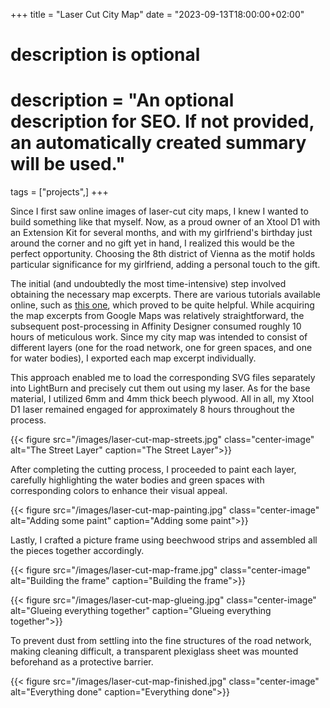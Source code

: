 +++
title = "Laser Cut City Map"
date = "2023-09-13T18:00:00+02:00"

#
# description is optional
#
# description = "An optional description for SEO. If not provided, an automatically created summary will be used."

tags = ["projects",]
+++

Since I first saw online images of laser-cut city maps, I knew I wanted to build something like that myself. Now, as a proud owner of an Xtool D1 with an Extension Kit for several months, and with my girlfriend's birthday just around the corner and no gift yet in hand, I realized this would be the perfect opportunity. Choosing the 8th district of Vienna as the motif holds particular significance for my girlfriend, adding a personal touch to the gift.

The initial (and undoubtedly the most time-intensive) step involved obtaining the necessary map excerpts. There are various tutorials available online, such as [this one](https://www.youtube.com/watch?app=desktop&v=RW1ppYu7Vn8), which proved to be quite helpful. While acquiring the map excerpts from Google Maps was relatively straightforward, the subsequent post-processing in Affinity Designer consumed roughly 10 hours of meticulous work. Since my city map was intended to consist of different layers (one for the road network, one for green spaces, and one for water bodies), I exported each map excerpt individually.

This approach enabled me to load the corresponding SVG files separately into LightBurn and precisely cut them out using my laser. As for the base material, I utilized 6mm and 4mm thick beech plywood. All in all, my Xtool D1 laser remained engaged for approximately 8 hours throughout the process.

{{< figure src="/images/laser-cut-map-streets.jpg" class="center-image" alt="The Street Layer" caption="The Street Layer">}}

After completing the cutting process, I proceeded to paint each layer, carefully highlighting the water bodies and green spaces with corresponding colors to enhance their visual appeal.

{{< figure src="/images/laser-cut-map-painting.jpg" class="center-image" alt="Adding some paint" caption="Adding some paint">}}

Lastly, I crafted a picture frame using beechwood strips and assembled all the pieces together accordingly.

{{< figure src="/images/laser-cut-map-frame.jpg" class="center-image" alt="Building the frame" caption="Building the frame">}}

{{< figure src="/images/laser-cut-map-glueing.jpg" class="center-image" alt="Glueing everything together" caption="Glueing everything together">}}

To prevent dust from settling into the fine structures of the road network, making cleaning difficult, a transparent plexiglass sheet was mounted beforehand as a protective barrier.

{{< figure src="/images/laser-cut-map-finished.jpg" class="center-image" alt="Everything done" caption="Everything done">}}


